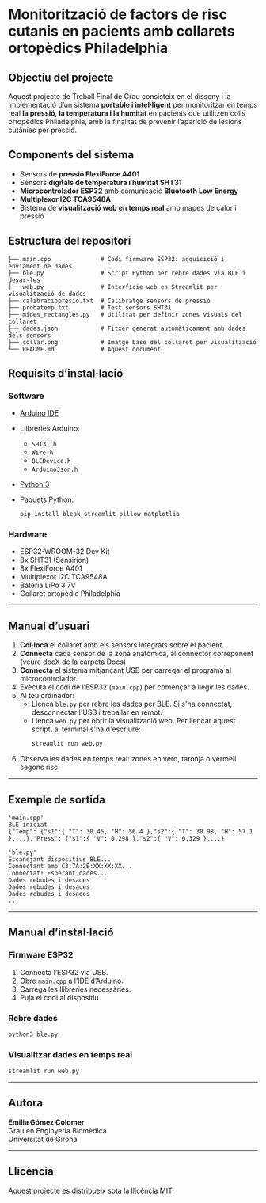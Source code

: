 
# Monitorització de factors de risc cutanis en pacients amb collarets ortopèdics Philadelphia

## Objectiu del projecte

Aquest projecte de Treball Final de Grau consisteix en el disseny i la implementació d’un sistema **portable i intel·ligent** per monitoritzar en temps real **la pressió, la temperatura i la humitat** en pacients que utilitzen colls ortopèdics Philadelphia, amb la finalitat de prevenir l’aparició de lesions cutànies per pressió.

## Components del sistema

- Sensors de **pressió FlexiForce A401**
- Sensors **digitals de temperatura i humitat SHT31**
- **Microcontrolador ESP32** amb comunicació **Bluetooth Low Energy**
- **Multiplexor I2C TCA9548A**
- Sistema de **visualització web en temps real** amb mapes de calor i pressió

## Estructura del repositori

```
├── main.cpp              # Codi firmware ESP32: adquisició i enviament de dades
├── ble.py                # Script Python per rebre dades via BLE i desar-les
├── web.py                # Interfície web en Streamlit per visualització de dades
├── calibraciopresio.txt  # Calibratge sensors de pressió
├── probatemp.txt         # Test sensors SHT31
├── mides_rectangles.py   # Utilitat per definir zones visuals del collaret
├── dades.json            # Fitxer generat automàticament amb dades dels sensors
├── collar.png            # Imatge base del collaret per visualització
└── README.md             # Aquest document
```

## Requisits d’instal·lació

### Software

- [Arduino IDE](https://www.arduino.cc/en/software)
- Llibreries Arduino:
  - `SHT31.h`
  - `Wire.h`
  - `BLEDevice.h`
  - `ArduinoJson.h`

- [Python 3](https://www.python.org/)
- Paquets Python:
  ```bash
  pip install bleak streamlit pillow matplotlib
  ```

### Hardware

- ESP32-WROOM-32 Dev Kit
- 8x SHT31 (Sensirion)
- 8x FlexiForce A401
- Multiplexor I2C TCA9548A
- Bateria LiPo 3.7V
- Collaret ortopèdic Philadelphia

---

## Manual d’usuari

1. **Col·loca** el collaret amb els sensors integrats sobre el pacient.
2. **Connecta** cada sensor de la zona anatòmica, al connector correponent (veure docX de la carpeta Docs)
3. **Connecta** el sistema mitjançant USB per carregar el programa al microcontrolador.
4. Executa el codi de l’ESP32 (`main.cpp`) per començar a llegir les dades.
5. Al teu ordinador:
   - Llença `ble.py` per rebre les dades per BLE. Si s'ha connectat, desconnectar l'USB i treballar en remot.
   - Llença `web.py` per obrir la visualització web. Per llençar aquest script, al terminal s'ha d'escriure:
     ```bash
     streamlit run web.py
     ```
6. Observa les dades en temps real: zones en verd, taronja o vermell segons risc.

---

## Exemple de sortida

```
'main.cpp'
BLE iniciat
{"Temp": {"s1":{ "T": 30.45, "H": 56.4 },"s2":{ "T": 30.98, "H": 57.1 },...},"Press": {"s1":{ "V": 0.298 },"s2":{ "V": 0.329 },...}

'ble.py'
Escanejant dispositius BLE...
Connectant amb C3:7A:2B:XX:XX:XX...
Connectat! Esperant dades...
Dades rebudes i desades
Dades rebudes i desades
Dades rebudes i desades
...

```

---

## Manual d’instal·lació

### Firmware ESP32
1. Connecta l’ESP32 via USB.
2. Obre `main.cpp` a l’IDE d’Arduino.
3. Carrega les llibreries necessàries.
4. Puja el codi al dispositiu.

### Rebre dades
```bash
python3 ble.py
```

### Visualitzar dades en temps real
```bash
streamlit run web.py
```

---

## Autora

**Emilia Gómez Colomer**  
Grau en Enginyeria Biomèdica  
Universitat de Girona

---

## Llicència

Aquest projecte es distribueix sota la llicència MIT.
